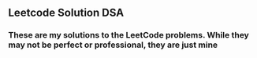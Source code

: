 ## Leetcode Solution DSA

### These are my solutions to the LeetCode problems. While they may not be perfect or professional, they are just mine 
